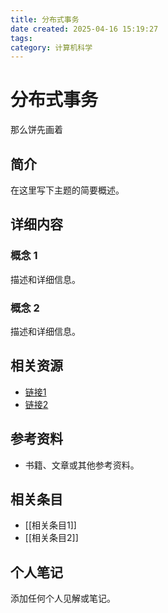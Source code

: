 ```yaml
---
title: 分布式事务
date created: 2025-04-16 15:19:27
tags: 
category: 计算机科学
---
```


# 分布式事务

那么饼先画着

## 简介

在这里写下主题的简要概述。

## 详细内容

### 概念 1

描述和详细信息。

### 概念 2

描述和详细信息。

## 相关资源

- [链接1](#)
- [链接2](#)

## 参考资料

- 书籍、文章或其他参考资料。

## 相关条目

- [[相关条目1]]
- [[相关条目2]]

## 个人笔记

添加任何个人见解或笔记。
